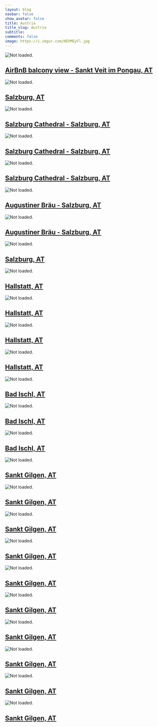 ```yaml
---
layout: blog
navbar: false
show_avatar: false
title: Austria
title_slug: Austria
subtitle: 
comments: false
image: https://i.imgur.com/HEVMEyFl.jpg
---
```


<div class="img-container">
<div class="grid" id="gallery">

  <div class="grid-sizer"></div>
  <div class="gutter-sizer"></div>

  <div class="grid-item grid-item--horizontal">
  <div class="hovereffect">
    <img src="https://i.imgur.com/VdpBXc7l.jpg" alt="Not loaded.">
    <a class="info" href="https://i.imgur.com/VdpBXc7.jpg" data-fancybox="gallery" data-caption="AirBnB balcony view - Sankt Veit im Pongau, AT">
      <div class="overlay">      
        <h2>AirBnB balcony view - Sankt Veit im Pongau, AT</h2>
      </div>
    </a>
  </div>
</div> 


<div class="grid-item grid-item--horizontal">
  <div class="hovereffect">
    <img src="https://i.imgur.com/Y31Ju2vl.jpg" alt="Not loaded.">
    <a class="info" href="https://i.imgur.com/Y31Ju2v.jpg" data-fancybox="gallery" data-caption="Salzburg, AT">
      <div class="overlay">      
        <h2>Salzburg, AT</h2>
      </div>
    </a>
  </div>
</div> 


<div class="grid-item grid-item--horizontal">
  <div class="hovereffect">
    <img src="https://i.imgur.com/TIdJV4hl.jpg" alt="Not loaded.">
    <a class="info" href="https://i.imgur.com/TIdJV4h.jpg" data-fancybox="gallery" data-caption="Salzburg Cathedral - Salzburg, AT">
      <div class="overlay">      
        <h2>Salzburg Cathedral - Salzburg, AT</h2>
      </div>
    </a>
  </div>
</div> 


<div class="grid-item grid-item--horizontal">
  <div class="hovereffect">
    <img src="https://i.imgur.com/9mXQNEJl.jpg" alt="Not loaded.">
    <a class="info" href="https://i.imgur.com/9mXQNEJ.jpg" data-fancybox="gallery" data-caption="Salzburg Cathedral - Salzburg, AT">
      <div class="overlay">      
        <h2>Salzburg Cathedral - Salzburg, AT</h2>
      </div>
    </a>
  </div>
</div> 


<div class="grid-item grid-item--horizontal">
  <div class="hovereffect">
    <img src="https://i.imgur.com/vMhFMvrl.jpg" alt="Not loaded.">
    <a class="info" href="https://i.imgur.com/vMhFMvr.jpg" data-fancybox="gallery" data-caption="Salzburg Cathedral - Salzburg, AT">
      <div class="overlay">      
        <h2>Salzburg Cathedral - Salzburg, AT</h2>
      </div>
    </a>
  </div>
</div> 


<div class="grid-item grid-item--horizontal">
  <div class="hovereffect">
    <img src="https://i.imgur.com/gTNws0zl.jpg" alt="Not loaded.">
    <a class="info" href="https://i.imgur.com/gTNws0z.jpg" data-fancybox="gallery" data-caption="Augustiner Bräu - Salzburg, AT">
      <div class="overlay">      
        <h2>Augustiner Bräu - Salzburg, AT</h2>
      </div>
    </a>
  </div>
</div> 


<div class="grid-item grid-item--horizontal">
  <div class="hovereffect">
    <img src="https://i.imgur.com/nMHIWznl.jpg" alt="Not loaded.">
    <a class="info" href="https://i.imgur.com/nMHIWzn.jpg" data-fancybox="gallery" data-caption="Augustiner Bräu - Salzburg, AT">
      <div class="overlay">      
        <h2>Augustiner Bräu - Salzburg, AT</h2>
      </div>
    </a>
  </div>
</div> 


<div class="grid-item grid-item--horizontal">
  <div class="hovereffect">
    <img src="https://i.imgur.com/Ymmd2Q3l.jpg" alt="Not loaded.">
    <a class="info" href="https://i.imgur.com/Ymmd2Q3.jpg" data-fancybox="gallery" data-caption="Salzburg, AT">
      <div class="overlay">      
        <h2>Salzburg, AT</h2>
      </div>
    </a>
  </div>
</div> 


<div class="grid-item grid-item--horizontal">
  <div class="hovereffect">
    <img src="https://i.imgur.com/Cv0oaSbl.jpg" alt="Not loaded.">
    <a class="info" href="https://i.imgur.com/Cv0oaSb.jpg" data-fancybox="gallery" data-caption="Hallstatt, AT">
      <div class="overlay">      
        <h2>Hallstatt, AT</h2>
      </div>
    </a>
  </div>
</div> 


<div class="grid-item grid-item--horizontal">
  <div class="hovereffect">
    <img src="https://i.imgur.com/LdADGHKl.jpg" alt="Not loaded.">
    <a class="info" href="https://i.imgur.com/LdADGHK.jpg" data-fancybox="gallery" data-caption="Hallstatt, AT">
      <div class="overlay">      
        <h2>Hallstatt, AT</h2>
      </div>
    </a>
  </div>
</div> 


<div class="grid-item grid-item--horizontal">
  <div class="hovereffect">
    <img src="https://i.imgur.com/HEVMEyFl.jpg" alt="Not loaded.">
    <a class="info" href="https://i.imgur.com/HEVMEyF.jpg" data-fancybox="gallery" data-caption="Hallstatt, AT">
      <div class="overlay">      
        <h2>Hallstatt, AT</h2>
      </div>
    </a>
  </div>
</div> 


<div class="grid-item grid-item--horizontal">
  <div class="hovereffect">
    <img src="https://i.imgur.com/QwWjlDOl.jpg" alt="Not loaded.">
    <a class="info" href="https://i.imgur.com/QwWjlDO.jpg" data-fancybox="gallery" data-caption="Hallstatt, AT">
      <div class="overlay">      
        <h2>Hallstatt, AT</h2>
      </div>
    </a>
  </div>
</div> 


<div class="grid-item grid-item--horizontal">
  <div class="hovereffect">
    <img src="https://i.imgur.com/GE1FEyGl.jpg" alt="Not loaded.">
    <a class="info" href="https://i.imgur.com/GE1FEyG.jpg" data-fancybox="gallery" data-caption="Bad Ischl, AT">
      <div class="overlay">      
        <h2>Bad Ischl, AT</h2>
      </div>
    </a>
  </div>
</div> 


<div class="grid-item grid-item--horizontal">
  <div class="hovereffect">
    <img src="https://i.imgur.com/nyMOmQ0l.jpg" alt="Not loaded.">
    <a class="info" href="https://i.imgur.com/nyMOmQ0.jpg" data-fancybox="gallery" data-caption="Bad Ischl, AT">
      <div class="overlay">      
        <h2>Bad Ischl, AT</h2>
      </div>
    </a>
  </div>
</div> 


<div class="grid-item grid-item--horizontal">
  <div class="hovereffect">
    <img src="https://i.imgur.com/rQjvzyyl.jpg" alt="Not loaded.">
    <a class="info" href="https://i.imgur.com/rQjvzyy.jpg" data-fancybox="gallery" data-caption="Bad Ischl, AT">
      <div class="overlay">      
        <h2>Bad Ischl, AT</h2>
      </div>
    </a>
  </div>
</div> 


<div class="grid-item grid-item--horizontal">
  <div class="hovereffect">
    <img src="https://i.imgur.com/1oXAjrcl.jpg" alt="Not loaded.">
    <a class="info" href="https://i.imgur.com/1oXAjrc.jpg" data-fancybox="gallery" data-caption="Sankt Gilgen, AT">
      <div class="overlay">      
        <h2>Sankt Gilgen, AT</h2>
      </div>
    </a>
  </div>
</div> 


<div class="grid-item grid-item--vertical">
  <div class="hovereffect">
    <img src="https://i.imgur.com/WJT4n32l.jpg" alt="Not loaded.">
    <a class="info" href="https://i.imgur.com/WJT4n32.jpg" data-fancybox="gallery" data-caption="Sankt Gilgen, AT">
      <div class="overlay">      
        <h2>Sankt Gilgen, AT</h2>
      </div>
    </a>
  </div>
</div> 


<div class="grid-item grid-item--horizontal">
  <div class="hovereffect">
    <img src="https://i.imgur.com/A6bKmmRl.jpg" alt="Not loaded.">
    <a class="info" href="https://i.imgur.com/A6bKmmR.jpg" data-fancybox="gallery" data-caption="Sankt Gilgen, AT">
      <div class="overlay">      
        <h2>Sankt Gilgen, AT</h2>
      </div>
    </a>
  </div>
</div> 


<div class="grid-item grid-item--horizontal">
  <div class="hovereffect">
    <img src="https://i.imgur.com/Qd7OL6fl.jpg" alt="Not loaded.">
    <a class="info" href="https://i.imgur.com/Qd7OL6f.jpg" data-fancybox="gallery" data-caption="Sankt Gilgen, AT">
      <div class="overlay">      
        <h2>Sankt Gilgen, AT</h2>
      </div>
    </a>
  </div>
</div> 


<div class="grid-item grid-item--horizontal">
  <div class="hovereffect">
    <img src="https://i.imgur.com/yy0wzYul.jpg" alt="Not loaded.">
    <a class="info" href="https://i.imgur.com/yy0wzYu.jpg" data-fancybox="gallery" data-caption="Sankt Gilgen, AT">
      <div class="overlay">      
        <h2>Sankt Gilgen, AT</h2>
      </div>
    </a>
  </div>
</div> 


<div class="grid-item grid-item--horizontal">
  <div class="hovereffect">
    <img src="https://i.imgur.com/kPXgnsll.jpg" alt="Not loaded.">
    <a class="info" href="https://i.imgur.com/kPXgnsl.jpg" data-fancybox="gallery" data-caption="Sankt Gilgen, AT">
      <div class="overlay">      
        <h2>Sankt Gilgen, AT</h2>
      </div>
    </a>
  </div>
</div> 


<div class="grid-item grid-item--horizontal">
  <div class="hovereffect">
    <img src="https://i.imgur.com/IbTNTn5l.jpg" alt="Not loaded.">
    <a class="info" href="https://i.imgur.com/IbTNTn5.jpg" data-fancybox="gallery" data-caption="Sankt Gilgen, AT">
      <div class="overlay">      
        <h2>Sankt Gilgen, AT</h2>
      </div>
    </a>
  </div>
</div> 


<div class="grid-item grid-item--horizontal">
  <div class="hovereffect">
    <img src="https://i.imgur.com/ONLJjEMl.jpg" alt="Not loaded.">
    <a class="info" href="https://i.imgur.com/ONLJjEM.jpg" data-fancybox="gallery" data-caption="Sankt Gilgen, AT">
      <div class="overlay">      
        <h2>Sankt Gilgen, AT</h2>
      </div>
    </a>
  </div>
</div> 


<div class="grid-item grid-item--horizontal">
  <div class="hovereffect">
    <img src="https://i.imgur.com/G6r0y9yl.jpg" alt="Not loaded.">
    <a class="info" href="https://i.imgur.com/G6r0y9y.jpg" data-fancybox="gallery" data-caption="Sankt Gilgen, AT">
      <div class="overlay">      
        <h2>Sankt Gilgen, AT</h2>
      </div>
    </a>
  </div>
</div> 


<div class="grid-item grid-item--horizontal">
  <div class="hovereffect">
    <img src="https://i.imgur.com/TmALfril.jpg" alt="Not loaded.">
    <a class="info" href="https://i.imgur.com/TmALfri.jpg" data-fancybox="gallery" data-caption="Sankt Gilgen, AT">
      <div class="overlay">      
        <h2>Sankt Gilgen, AT</h2>
      </div>
    </a>
  </div>
</div> 


</div>
</div>
